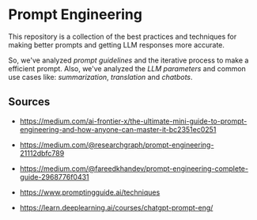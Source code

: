 # **Prompt Engineering**

This repository is a collection of the best practices and techniques for making better prompts and getting  LLM responses more accurate.

So, we've analyzed *prompt guidelines* and the iterative process to make a efficient prompt. Also, we've analyzed the *LLM parameters* and common use cases like: *summarization*, *translation* and *chatbots*.

## Sources 

* https://medium.com/ai-frontier-x/the-ultimate-mini-guide-to-prompt-engineering-and-how-anyone-can-master-it-bc2351ec0251

*  https://medium.com/@researchgraph/prompt-engineering-21112dbfc789

* https://medium.com/@fareedkhandev/prompt-engineering-complete-guide-2968776f0431

* https://www.promptingguide.ai/techniques

* https://learn.deeplearning.ai/courses/chatgpt-prompt-eng/